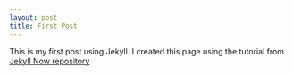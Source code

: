 ```yaml
---
layout: post
title: First Post
---
```


This is my first post using Jekyll. I created this page using the tutorial from [Jekyll Now repository](https://github.com/barryclark/jekyll-now)
